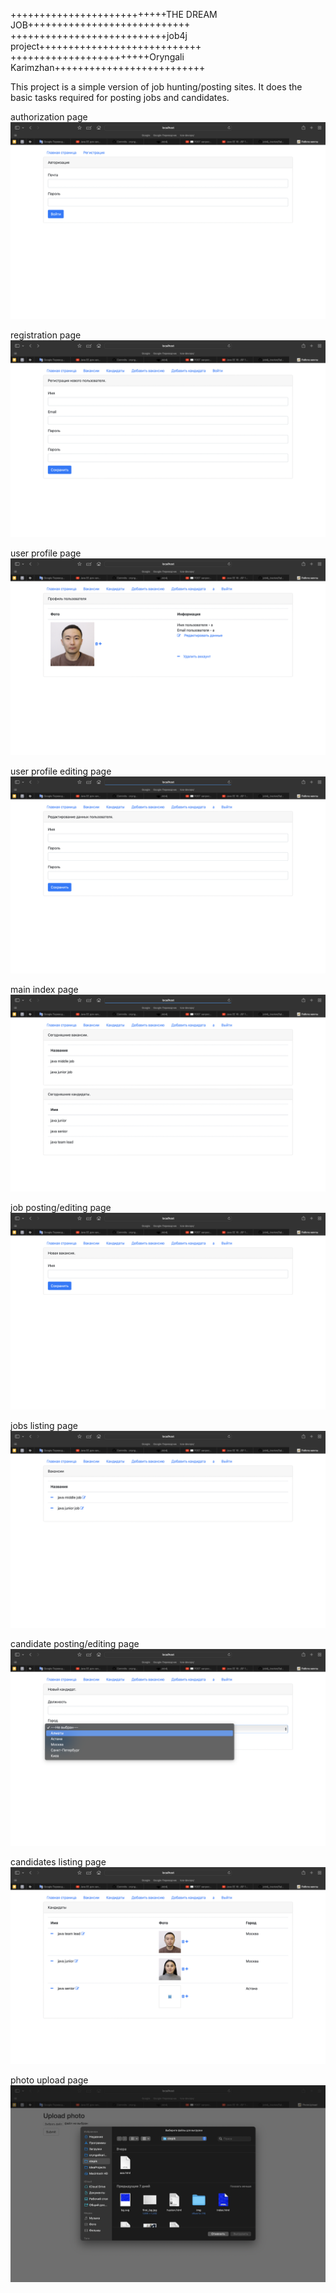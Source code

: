 +++++++++++++++++++++++++++THE DREAM JOB++++++++++++++++++++++++++++
+++++++++++++++++++++++++++job4j project++++++++++++++++++++++++++++
++++++++++++++++++++++++Oryngali Karimzhan++++++++++++++++++++++++++

This project is a simple version of job hunting/posting sites. 
It does the basic tasks required for posting jobs and candidates.

authorization page
![authorization page](images/Authorization.png)

registration page
![registration page](images/Registartion.png)

user profile page
![user profile page](images/Profile.png)

user profile editing page
![user profile editing page](images/ProfileEdit.png)

main index page
![main index page](images/MainPage.png)

job posting/editing page
![job posting/editing page](images/JobPosting.png)

jobs listing page
![jobs page](images/JobsPage.png)

candidate posting/editing page
![candidate posting/editing page](images/CandidatePosting.png)

candidates listing page
![candidates page](images/CandidatesPage.png)

photo upload page
![photo upload page](images/PhotoUpload.png)


